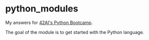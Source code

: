 # python_modules
My answers for [42AI's Python Bootcamp](https://github.com/42-AI/bootcamp_python).

The goal of the module is to get started with the Python language.
